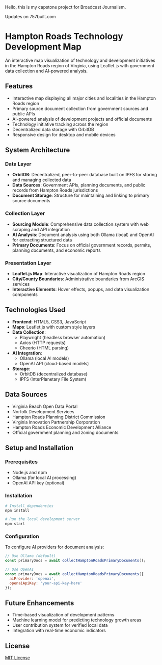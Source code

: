Hello, this is my capstone project for Broadcast Journalism. 

Updates on 757built.com
# Hampton Roads Technology Development Map

An interactive map visualization of technology and development initiatives in the Hampton Roads region of Virginia, using Leaflet.js with government data collection and AI-powered analysis.

## Features
- Interactive map displaying all major cities and localities in the Hampton Roads region
- Primary source document collection from government sources and public APIs
- AI-powered analysis of development projects and official documents
- Technology initiative tracking across the region
- Decentralized data storage with OrbitDB
- Responsive design for desktop and mobile devices

## System Architecture

### Data Layer
- **OrbitDB**: Decentralized, peer-to-peer database built on IPFS for storing and managing collected data
- **Data Sources**: Government APIs, planning documents, and public records from Hampton Roads jurisdictions
- **Document Storage**: Structure for maintaining and linking to primary source documents

### Collection Layer
- **Sourcing Module**: Comprehensive data collection system with web scraping and API integration
- **AI Analysis**: Document analysis using both Ollama (local) and OpenAI for extracting structured data
- **Primary Documents**: Focus on official government records, permits, planning documents, and economic reports

### Presentation Layer
- **Leaflet.js Map**: Interactive visualization of Hampton Roads region
- **City/County Boundaries**: Administrative boundaries from ArcGIS services
- **Interactive Elements**: Hover effects, popups, and data visualization components

## Technologies Used
- **Frontend**: HTML5, CSS3, JavaScript
- **Maps**: Leaflet.js with custom style layers
- **Data Collection**: 
  - Playwright (headless browser automation)
  - Axios (HTTP requests)
  - Cheerio (HTML parsing)
- **AI Integration**:
  - Ollama (local AI models)
  - OpenAI API (cloud-based models)
- **Storage**: 
  - OrbitDB (decentralized database)
  - IPFS (InterPlanetary File System)

## Data Sources
- Virginia Beach Open Data Portal
- Norfolk Development Services
- Hampton Roads Planning District Commission
- Virginia Innovation Partnership Corporation
- Hampton Roads Economic Development Alliance
- Official government planning and zoning documents

## Setup and Installation

### Prerequisites
- Node.js and npm
- Ollama (for local AI processing)
- OpenAI API key (optional)

### Installation
```bash
# Install dependencies
npm install

# Run the local development server
npm start
```

### Configuration
To configure AI providers for document analysis:

```javascript
// Use Ollama (default)
const primaryDocs = await collectHamptonRoadsPrimaryDocuments();

// Use OpenAI
const primaryDocs = await collectHamptonRoadsPrimaryDocuments({
  aiProvider: 'openai',
  openaiApiKey: 'your-api-key-here'
});
```

## Future Enhancements
- Time-based visualization of development patterns
- Machine learning model for predicting technology growth areas
- User contribution system for verified local data
- Integration with real-time economic indicators

## License
[MIT License](LICENSE)